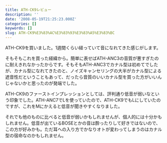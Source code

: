 ```yaml
---
title: ATH-CK9レビュー
description: ''
date: '2008-05-19T21:25:23.000Z'
categories: []
keywords: []
slug: ATH-CK9%E3%83%AC%E3%83%93%E3%83%A5%E3%83%BC
---
```

ATH-CK9を買いました。1週間くらい経っていて音になれてきた感じがします。

そもそもこれを買った経緯から。簡単に表せばATH-ANC3の音質が悪すぎたのに耐えきれなかったからです。そもそもATH-ANC3でカナル型は初めてでしたが、カナル型になれてきたのと、ノイズキャンセリングの大半がカナル型による遮音性だということもあって、だったら音質のいいカナル型を買った方がいいんじゃないかと思ったのが発端でした。

ATH-CK9のファーストインプレッションとしては、評判通り低音が弱いなという印象でした。ATH-ANC7でLを使っていたので、ATH-CK9でもLにしていたのですが、これをMにかえると低音が聞きやすくなりました。

それでも他のものに比べると低音が弱いかもしれませんが、個人的には十分かもしれません。低音が出ているBOSEとかの音は酔ったりして好きではないので、この方が好みかも。ただ耳への入り方でかなりオトが変わってしまうのはカナル型の宿命なのかもしれません。